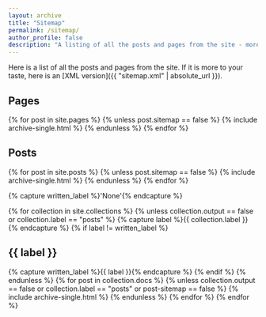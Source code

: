 ```yaml
---
layout: archive
title: "Sitemap"
permalink: /sitemap/
author_profile: false
description: "A listing of all the posts and pages from the site - more suited for ingestion by robots! Of course, they would want the XML version!"
---
```


Here is a list of all the posts and pages from the site. If it is more to your taste, here is an [XML version]({{ "sitemap.xml" | absolute_url }}).

<h2>Pages</h2>
{% for post in site.pages %}
  {% unless post.sitemap == false %}
    {% include archive-single.html %}
  {% endunless %}
{% endfor %}

<h2>Posts</h2>
{% for post in site.posts %}
  {% unless post.sitemap == false %}
    {% include archive-single.html %}
  {% endunless %}
{% endfor %}

{% capture written_label %}'None'{% endcapture %}

{% for collection in site.collections %}
{% unless collection.output == false or collection.label == "posts" %}
  {% capture label %}{{ collection.label }}{% endcapture %}
  {% if label != written_label %}
  <h2>{{ label }}</h2>
  {% capture written_label %}{{ label }}{% endcapture %}
  {% endif %}
{% endunless %}
{% for post in collection.docs %}
  {% unless collection.output == false or collection.label == "posts" or post-sitemap == false %}
  {% include archive-single.html %}
  {% endunless %}
{% endfor %}
{% endfor %}
